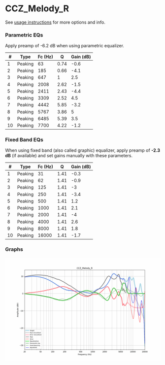 # CCZ_Melody_R
See [usage instructions](https://github.com/jaakkopasanen/AutoEq#usage) for more options and info.

### Parametric EQs
Apply preamp of -6.2 dB when using parametric equalizer.

|   # | Type    |   Fc (Hz) |    Q |   Gain (dB) |
|-----|---------|-----------|------|-------------|
|   1 | Peaking |        63 | 0.74 |        -0.6 |
|   2 | Peaking |       185 | 0.66 |        -4.1 |
|   3 | Peaking |       647 | 1    |         2.5 |
|   4 | Peaking |      2008 | 2.62 |        -1.5 |
|   5 | Peaking |      2411 | 2.43 |        -4.4 |
|   6 | Peaking |      3309 | 2.52 |         4.5 |
|   7 | Peaking |      4442 | 5.85 |        -3.2 |
|   8 | Peaking |      5767 | 3.86 |         5   |
|   9 | Peaking |      6485 | 5.39 |         3.5 |
|  10 | Peaking |      7700 | 4.22 |        -1.2 |

### Fixed Band EQs
When using fixed band (also called graphic) equalizer, apply preamp of **-2.3 dB** (if available) and set gains manually with these parameters.

|   # | Type    |   Fc (Hz) |    Q |   Gain (dB) |
|-----|---------|-----------|------|-------------|
|   1 | Peaking |        31 | 1.41 |        -0.3 |
|   2 | Peaking |        62 | 1.41 |        -0.9 |
|   3 | Peaking |       125 | 1.41 |        -3   |
|   4 | Peaking |       250 | 1.41 |        -3.4 |
|   5 | Peaking |       500 | 1.41 |         1.2 |
|   6 | Peaking |      1000 | 1.41 |         2.1 |
|   7 | Peaking |      2000 | 1.41 |        -4   |
|   8 | Peaking |      4000 | 1.41 |         2.6 |
|   9 | Peaking |      8000 | 1.41 |         1.8 |
|  10 | Peaking |     16000 | 1.41 |        -1.7 |

### Graphs
![](./CCZ_Melody_R.png)
